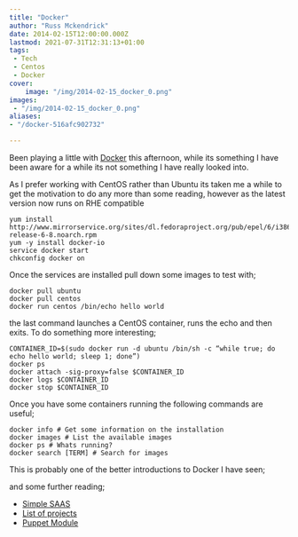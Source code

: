 ```yaml
---
title: "Docker"
author: "Russ Mckendrick"
date: 2014-02-15T12:00:00.000Z
lastmod: 2021-07-31T12:31:13+01:00
tags:
 - Tech
 - Centos
 - Docker
cover:
    image: "/img/2014-02-15_docker_0.png" 
images:
 - "/img/2014-02-15_docker_0.png"
aliases:
- "/docker-516afc902732"

---
```


Been playing a little with [Docker](http://docker.io/) this afternoon, while its something I have been aware for a while its not something I have really looked into.

As I prefer working with CentOS rather than Ubuntu its taken me a while to get the motivation to do any more than some reading, however as the latest version now runs on RHE compatible

```
yum install http://www.mirrorservice.org/sites/dl.fedoraproject.org/pub/epel/6/i386/epel-release-6-8.noarch.rpm
yum -y install docker-io
service docker start
chkconfig docker on
```

Once the services are installed pull down some images to test with;

```
docker pull ubuntu
docker pull centos
docker run centos /bin/echo hello world
```

the last command launches a CentOS container, runs the echo and then exits. To do something more interesting;

```
CONTAINER_ID=$(sudo docker run -d ubuntu /bin/sh -c “while true; do echo hello world; sleep 1; done”)
docker ps
docker attach -sig-proxy=false $CONTAINER_ID
docker logs $CONTAINER_ID
docker stop $CONTAINER_ID
```

Once you have some containers running the following commands are useful;

```
docker info # Get some information on the installation
docker images # List the available images
docker ps # Whats running?
docker search [TERM] # Search for images
```

This is probably one of the better introductions to Docker I have seen;

and some further reading;

- [Simple SAAS](http://developer.rackspace.com/blog/slumlord-hosting-with-docker.html)
- [List of projects](http://blog.docker.io/2013/07/docker-projects-from-the-docker-community/)
- [Puppet Module](http://forge.puppetlabs.com/garethr/docker)
